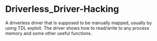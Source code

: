 # Driverless_Driver-Hacking
A driverless driver that is supposed to be manually mapped, usually by using TDL exploit. The driver shows how to read/write to any process memory and some other useful functions.
